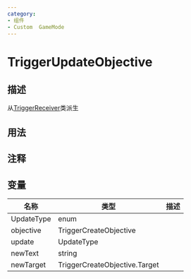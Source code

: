 ```yaml
---
category: 
- 组件
- Custom  GameMode
---
```

# TriggerUpdateObjective
## 描述
从[TriggerReceiver](./TriggerReceiver.md)类派生
## 用法

## 注释

## 变量
| 名称 | 类型 | 描述 |
| ----------- | ----------- | ----------- |
| UpdateType | enum |  |  
| objective | TriggerCreateObjective |  |  
| update | UpdateType |  |  
| newText | string |  |  
| newTarget | TriggerCreateObjective.Target |  |  

